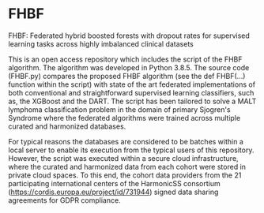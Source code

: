 # FHBF
FHBF: Federated hybrid boosted forests with dropout rates for supervised learning tasks across highly imbalanced clinical datasets

This is an open access repository which includes the script of the FHBF algorithm. The algorithm was developed in Python 3.8.5. The source code (FHBF.py) compares the proposed FHBF algorithm (see the def FHBF(...) function within the script) with state of the art federated implementations of both conventional and straightforward supervised learning classifiers, such as, the XGBoost and the DART. The script has been tailored to solve a MALT lymphoma classification problem in the domain of primary Sjogren's Syndrome where the federated algorithms were trained across multiple curated and harmonized databases. 

For typical reasons the databases are considered to be batches within a local server to enable its execution from the typical users of this repository. However, the script was executed within a secure cloud infrastructure, where the curated and harmonized data from each cohort were stored in private cloud spaces. To this end, the cohort data providers from the 21 participating international centers of the HarmonicSS consortium (https://cordis.europa.eu/project/id/731944) signed data sharing agreements for GDPR compliance.
